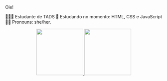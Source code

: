 Oie!

👩🏻‍💻 Estudante de TADS 📘 Estudando no momento: HTML, CSS e JavaScript 👩🏻 Pronouns: she/her.

<div align="center">
  <a href="https://github.com/macelleneves">
  <img height="150em" src="https://github-readme-stats.vercel.app/api?username=macelleneves&show_icons=true&hide=contribs,prs&cache_seconds=86400&theme=github_dark"/>
  <img height="150em" src="https://github-readme-stats.vercel.app/api/top-langs/?username=macelleneves&layout=compact&langs_count=7&theme=dracula"/>
</div>
